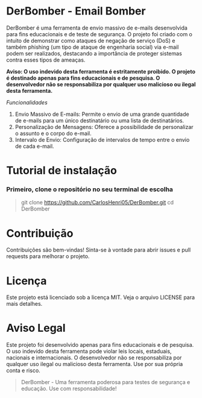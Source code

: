 # DerBomber - Email Bomber
DerBomber é uma ferramenta de envio massivo de e-mails desenvolvida para fins educacionais e de teste de segurança. O projeto foi criado com o intuito de demonstrar como ataques de negação de serviço (DoS) e também phishing (um tipo de ataque de engenharia social) via e-mail podem ser realizados, destacando a importância de proteger sistemas contra esses tipos de ameaças.

**Aviso: O uso indevido desta ferramenta é estritamente proibido. O projeto é destinado apenas para fins educacionais e de pesquisa. O desenvolvedor não se responsabiliza por qualquer uso malicioso ou ilegal desta ferramenta.**

*Funcionalidades*
1. Envio Massivo de E-mails: Permite o envio de uma grande quantidade de e-mails para um único destinatário ou uma lista de destinatários.
2. Personalização de Mensagens: Oferece a possibilidade de personalizar o assunto e o corpo do e-mail.
3. Intervalo de Envio: Configuração de intervalos de tempo entre o envio de cada e-mail.

# Tutorial de instalação 
### Primeiro, clone o repositório no seu terminal de escolha 
>git clone https://github.com/CarlosHenri05/DerBomber.git
>cd DerBomber



# Contribuição
Contribuições são bem-vindas! Sinta-se à vontade para abrir issues e pull requests para melhorar o projeto.

# Licença
Este projeto está licenciado sob a licença MIT. Veja o arquivo LICENSE para mais detalhes.

# Aviso Legal
Este projeto foi desenvolvido apenas para fins educacionais e de pesquisa. O uso indevido desta ferramenta pode violar leis locais, estaduais, nacionais e internacionais. O desenvolvedor não se responsabiliza por qualquer uso ilegal ou malicioso desta ferramenta. Use por sua própria conta e risco.

> DerBomber - Uma ferramenta poderosa para testes de segurança e educação. Use com responsabilidade!
